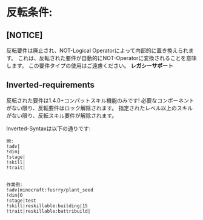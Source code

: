 # 反転条件:

## [NOTICE]

反転要件は廃止され、NOT-Logical Operatorによって内部的に置き換えられます。 これは、反転された要件が自動的にNOT-Operatorに変換されることを意味します。 この要件タイプの使用はご遠慮ください。 **レガシーサポート**

## Inverted-requirements

反転された要件は1.4.0+コンパットスキル機能のみです! 必要なコンポーネントがない限り、反転要件はロック解除されます。 指定されたレベル以上のスキルがない限り、反転スキル要件が解除されます。

Inverted-Syntaxは以下の通りです:

    例:
    !adv|
    !dim|
    !stage|
    !skill|
    !trait|
    
    
    作業例:
    !adv|minecraft:fusrry/plant_seed
    !dim|0
    !stage|test
    !skill|reskillable:building|15
    !trait|reskillable:battribuild|